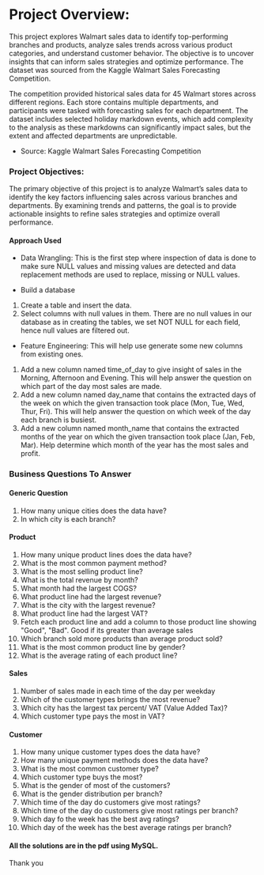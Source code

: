 # Project Overview:
This project explores Walmart sales data to identify top-performing branches and products, analyze sales trends across various product categories, 
and understand customer behavior. The objective is to uncover insights that can inform sales strategies and optimize performance. The dataset was sourced from the Kaggle Walmart Sales Forecasting Competition.

The competition provided historical sales data for 45 Walmart stores across different regions. Each store contains multiple departments, and participants were tasked with forecasting sales for each department. The dataset includes selected holiday markdown events, 
which add complexity to the analysis as these markdowns can significantly impact sales, but the extent and affected departments are unpredictable.
* Source: Kaggle Walmart Sales Forecasting Competition

### Project Objectives:
The primary objective of this project is to analyze Walmart’s sales data to identify the key factors influencing sales across various branches and departments. By examining trends and patterns, the goal is to provide actionable insights to refine sales strategies and optimize overall performance.


#### Approach Used
* Data Wrangling: This is the first step where inspection of data is done to make sure NULL values and missing values are detected and data replacement methods are used to replace, missing or NULL values.

* Build a database
1. Create a table and insert the data.
2. Select columns with null values in them. There are no null values in our database as in creating the tables, we set NOT NULL for each field, hence null values are filtered out.


* Feature Engineering: This will help use generate some new columns from existing ones.
1. Add a new column named time_of_day to give insight of sales in the Morning, Afternoon and Evening. This will help answer the question on which part of the day most sales are made.
2. Add a new column named day_name that contains the extracted days of the week on which the given transaction took place (Mon, Tue, Wed, Thur, Fri). This will help answer the question on which week of the day each branch is busiest.
3. Add a new column named month_name that contains the extracted months of the year on which the given transaction took place (Jan, Feb, Mar). Help determine which month of the year has the most sales and profit.




### Business Questions To Answer

#### Generic Question
1. How many unique cities does the data have?
2. In which city is each branch?



#### Product
1. How many unique product lines does the data have?
2. What is the most common payment method?
3. What is the most selling product line?
4. What is the total revenue by month?
5. What month had the largest COGS?
6. What product line had the largest revenue?
7. What is the city with the largest revenue?
8. What product line had the largest VAT?
9. Fetch each product line and add a column to those product line showing "Good", "Bad". Good if its greater than average sales
10. Which branch sold more products than average product sold?
11. What is the most common product line by gender?
12. What is the average rating of each product line?


#### Sales
1. Number of sales made in each time of the day per weekday
2. Which of the customer types brings the most revenue?
3. Which city has the largest tax percent/ VAT (Value Added Tax)?
4. Which customer type pays the most in VAT?



#### Customer
1. How many unique customer types does the data have?
2. How many unique payment methods does the data have?
3. What is the most common customer type?
4. Which customer type buys the most?
5. What is the gender of most of the customers?
6. What is the gender distribution per branch?
7. Which time of the day do customers give most ratings?
8. Which time of the day do customers give most ratings per branch?
9. Which day fo the week has the best avg ratings?
10. Which day of the week has the best average ratings per branch?


#### All the solutions are in the pdf using MySQL.
Thank you
